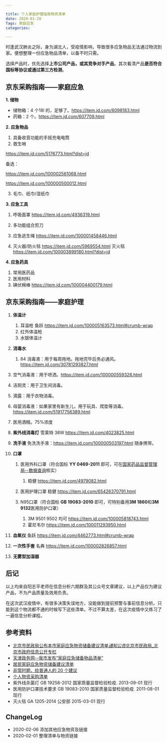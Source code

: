 ```yaml
---

title: 个人家庭护理指南物资清单
date: 2020-01-28
Tags: 家庭应急
categories:

---
```


时逢武汉肺炎之际，身为湖北人，受疫情影响，导致很多应急物品无法通过物流到家。便想整理一份应急物品清单，以备不时只需。

选择产品时，优先选择**上市公司产品，或其竞争对手产品**。其次看清产品**是否符合国标等协议或通过第三方检测**。

<!--more-->

## 京东采购指南——家庭应急

**1. 储物**

- 储物箱：4 个18l 的，足够了。https://item.jd.com/6098183.html
- 药箱：2 个。https://item.jd.com/607709.html



**2. 应急物品**

1. 具备收音功能的手摇充电电筒
2. 救生哨

https://item.jd.com/5176773.html?dist=jd

备选：

https://item.jd.com/100002561068.html

https://item.jd.com/100000500012.html

3. 毛巾、纸巾/湿纸巾



**3. 应急工具**

1. 呼吸面罩 https://item.jd.com/4936319.html

2. 多功能组合剪刀

3. 应急逃生绳 https://item.jd.com/100001458446.html

4. 灭火器/防火毯 https://item.jd.com/5969554.html  灭火毯 https://item.jd.com/100003899180.html?dist=jd

    

**4. 应急药具**

1. 常用医药品
2. 医用材料
3. 碘伏棉棒 https://item.jd.com/100004400179.html



## 京东采购指南——家庭护理



1. **体温计**
   1. 耳温枪 鱼跃 https://item.jd.com/100005163573.html#crumb-wrap
   2. 红外体温枪
   3. 水银体温计



2.  **消毒水**

	 1. 84 消毒液：用于每周拖地。拖地完毕后务必通风。https://item.jd.com/30781293827.html
   2. 空气消毒液：用于喷洒。https://item.jd.com/100000559326.html
   3. 洁厕灵：用于卫生间消毒。
   4. 滴露：用于衣物消毒。
   5. 母婴消毒液：如果家里有新生儿，用于玩具、爬垫等消毒。 https://item.jd.com/51917756389.html
   6. 医用酒精。75%浓度



3. **紫外线消毒灯** 雪莱特 38W https://item.jd.com/4023825.html



4. **洗手液** 免洗洗手液：https://item.jd.com/100000503197.html 随身携带。



5. **口罩**

   1. 医用外科口罩（符合国标 **YY 0469-2011** 即可，可在[国家药品监督管理局--数据查询](http://qy1.sfda.gov.ex2.ipv6.nmpa.gov.cn/datasearchcnda/face3/base.jsp?tableId=26&tableName=TABLE26&title=%B9%FA%B2%FA%C6%F7%D0%B5&bcId=118103058617027083838706701567)核实）
       1. 稳健 https://item.jd.com/4979082.html

   2. 医用护理口罩 稳健 https://item.jd.com/65426370791.html

   3. N95口罩（符合国标 **GB 19083-2010** 即可，可特别备用**3M 1860**和**3M 9132**医用防护口罩）
       1. 3M 9501 9502 均可 https://item.jd.com/100005818743.html
       2. 霍尼韦尔 https://item.jd.com/100011293950.html




6. **血氧仪** 鱼跃 https://item.jd.com/4462773.html#crumb-wrap



7. **一次性手套** 名典 https://item.jd.com/100002826857.html



8. **无雾型加湿器**



## 后记

以上均来自阳志平老师在信息分析六期群及其公众号文章建议，以上产品仅为建议产品，不为产品质量及效用负责。

在这次武汉疫情中，有很多决策失误地方，没能做到提前预警与事前信息分析。只能到这个物流都不通的时候写下这些清单。不过不算太差，在这次疫情中又练习了一遍信息分析课程。



## 参考资料



- [北京市民政局公布本市家庭应急物资储备建议清单*通知公告*北京市民政局_北京市政府信息公开专栏](http://www.beijing.gov.cn/zfxxgk/110009/tzgg53/2014-05/28/content_477353.shtml)
- [天津政务网--我市发布“家庭应急储备物品清单”](http://www.tj.gov.cn/xw/bdyw/201805/t20180514_3625620.html)
- [居民家庭应急物资储备建议清单](http://xxgk.qingzhou.gov.cn/SMZHJ/201805/t20180518_405842.htm)
- [非常时期，给普通人的 20 个建议](https://mp.weixin.qq.com/s/XoF5yK24NmRKD6a3lfDpOQ)
- [个人物资采购清单](https://mp.weixin.qq.com/s?__biz=MzA3MzM0MjUyMQ==&mid=2652151013&idx=1&sn=1283aa9b4b41e209dc016889c1396ad7&chksm=84f0b7b3b3873ea5b823221f84507665cb5c096fc2929af5a431ac9a07f6de6e641b6b658708&scene=21#wechat_redirect)
- 紫外线杀菌灯 GB 19258-2012 国家质量监督检验检疫.	2013-09-01	现行
- 医用防护口罩技术要求 GB 19083-2010 国家质量监督检验检疫.	2011-08-01	现行
- 灭火毯 GA 1205-2014 公安部	2015-03-01	现行



## ChangeLog

- 2020-02-06 添加其他应急物资及链接
- 2020-02-01 整理清单与物资链接